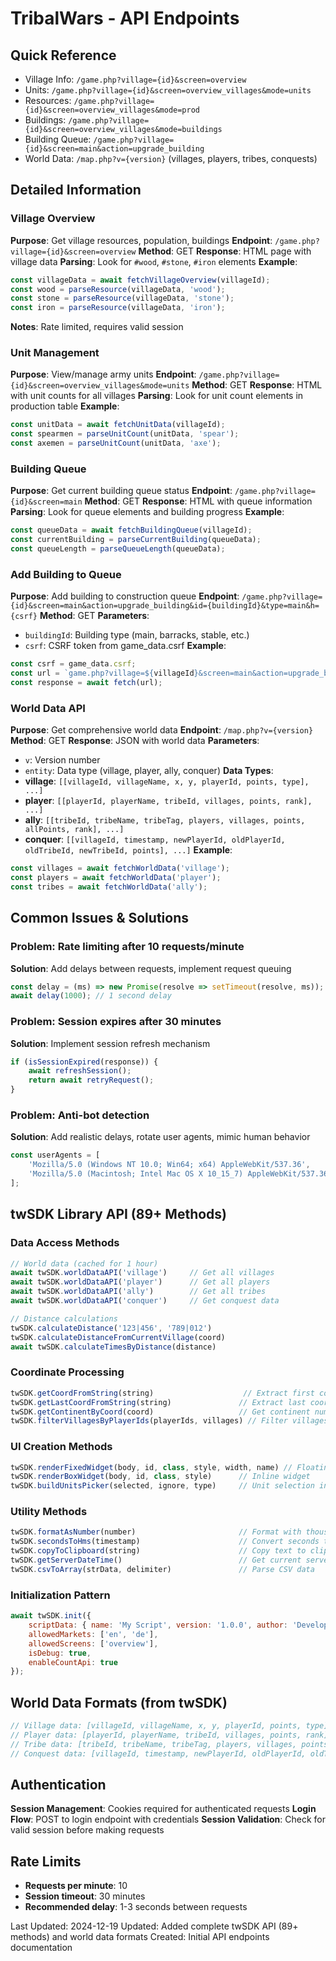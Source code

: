 # TribalWars - API Endpoints

## Quick Reference
- Village Info: `/game.php?village={id}&screen=overview`
- Units: `/game.php?village={id}&screen=overview_villages&mode=units`
- Resources: `/game.php?village={id}&screen=overview_villages&mode=prod`
- Buildings: `/game.php?village={id}&screen=overview_villages&mode=buildings`
- Building Queue: `/game.php?village={id}&screen=main&action=upgrade_building`
- World Data: `/map.php?v={version}` (villages, players, tribes, conquests)

## Detailed Information

### Village Overview
**Purpose**: Get village resources, population, buildings
**Endpoint**: `/game.php?village={id}&screen=overview`
**Method**: GET
**Response**: HTML page with village data
**Parsing**: Look for `#wood`, `#stone`, `#iron` elements
**Example**:
```javascript
const villageData = await fetchVillageOverview(villageId);
const wood = parseResource(villageData, 'wood');
const stone = parseResource(villageData, 'stone');
const iron = parseResource(villageData, 'iron');
```
**Notes**: Rate limited, requires valid session

### Unit Management
**Purpose**: View/manage army units
**Endpoint**: `/game.php?village={id}&screen=overview_villages&mode=units`
**Method**: GET
**Response**: HTML with unit counts for all villages
**Parsing**: Look for unit count elements in production table
**Example**:
```javascript
const unitData = await fetchUnitData(villageId);
const spearmen = parseUnitCount(unitData, 'spear');
const axemen = parseUnitCount(unitData, 'axe');
```

### Building Queue
**Purpose**: Get current building queue status
**Endpoint**: `/game.php?village={id}&screen=main`
**Method**: GET
**Response**: HTML with queue information
**Parsing**: Look for queue elements and building progress
**Example**:
```javascript
const queueData = await fetchBuildingQueue(villageId);
const currentBuilding = parseCurrentBuilding(queueData);
const queueLength = parseQueueLength(queueData);
```

### Add Building to Queue
**Purpose**: Add building to construction queue
**Endpoint**: `/game.php?village={id}&screen=main&action=upgrade_building&id={buildingId}&type=main&h={csrf}`
**Method**: GET
**Parameters**:
- `buildingId`: Building type (main, barracks, stable, etc.)
- `csrf`: CSRF token from game_data.csrf
**Example**:
```javascript
const csrf = game_data.csrf;
const url = `game.php?village=${villageId}&screen=main&action=upgrade_building&id=main&type=main&h=${csrf}`;
const response = await fetch(url);
```

### World Data API
**Purpose**: Get comprehensive world data
**Endpoint**: `/map.php?v={version}`
**Method**: GET
**Response**: JSON with world data
**Parameters**: 
- `v`: Version number
- `entity`: Data type (village, player, ally, conquer)
**Data Types**:
- **village**: `[[villageId, villageName, x, y, playerId, points, type], ...]`
- **player**: `[[playerId, playerName, tribeId, villages, points, rank], ...]`
- **ally**: `[[tribeId, tribeName, tribeTag, players, villages, points, allPoints, rank], ...]`
- **conquer**: `[[villageId, timestamp, newPlayerId, oldPlayerId, oldTribeId, newTribeId, points], ...]`
**Example**:
```javascript
const villages = await fetchWorldData('village');
const players = await fetchWorldData('player');
const tribes = await fetchWorldData('ally');
```

## Common Issues & Solutions

### Problem: Rate limiting after 10 requests/minute
**Solution**: Add delays between requests, implement request queuing
```javascript
const delay = (ms) => new Promise(resolve => setTimeout(resolve, ms));
await delay(1000); // 1 second delay
```

### Problem: Session expires after 30 minutes
**Solution**: Implement session refresh mechanism
```javascript
if (isSessionExpired(response)) {
    await refreshSession();
    return await retryRequest();
}
```

### Problem: Anti-bot detection
**Solution**: Add realistic delays, rotate user agents, mimic human behavior
```javascript
const userAgents = [
    'Mozilla/5.0 (Windows NT 10.0; Win64; x64) AppleWebKit/537.36',
    'Mozilla/5.0 (Macintosh; Intel Mac OS X 10_15_7) AppleWebKit/537.36'
];
```

## twSDK Library API (89+ Methods)

### Data Access Methods
```javascript
// World data (cached for 1 hour)
await twSDK.worldDataAPI('village')     // Get all villages
await twSDK.worldDataAPI('player')      // Get all players  
await twSDK.worldDataAPI('ally')        // Get all tribes
await twSDK.worldDataAPI('conquer')     // Get conquest data

// Distance calculations
twSDK.calculateDistance('123|456', '789|012')
twSDK.calculateDistanceFromCurrentVillage(coord)
await twSDK.calculateTimesByDistance(distance)
```

### Coordinate Processing
```javascript
twSDK.getCoordFromString(string)                    // Extract first coordinate
twSDK.getLastCoordFromString(string)               // Extract last coordinate
twSDK.getContinentByCoord(coord)                   // Get continent number
twSDK.filterVillagesByPlayerIds(playerIds, villages) // Filter villages
```

### UI Creation Methods
```javascript
twSDK.renderFixedWidget(body, id, class, style, width, name) // Floating widget
twSDK.renderBoxWidget(body, id, class, style)      // Inline widget
twSDK.buildUnitsPicker(selected, ignore, type)     // Unit selection interface
```

### Utility Methods
```javascript
twSDK.formatAsNumber(number)                       // Format with thousands separators
twSDK.secondsToHms(timestamp)                      // Convert seconds to HH:MM:SS
twSDK.copyToClipboard(string)                      // Copy text to clipboard
twSDK.getServerDateTime()                          // Get current server time
twSDK.csvToArray(strData, delimiter)               // Parse CSV data
```

### Initialization Pattern
```javascript
await twSDK.init({
    scriptData: { name: 'My Script', version: '1.0.0', author: 'Developer' },
    allowedMarkets: ['en', 'de'],
    allowedScreens: ['overview'],
    isDebug: true,
    enableCountApi: true
});
```

## World Data Formats (from twSDK)
```javascript
// Village data: [villageId, villageName, x, y, playerId, points, type]
// Player data: [playerId, playerName, tribeId, villages, points, rank]  
// Tribe data: [tribeId, tribeName, tribeTag, players, villages, points, allPoints, rank]
// Conquest data: [villageId, timestamp, newPlayerId, oldPlayerId, oldTribeId, newTribeId, points]
```

## Authentication
**Session Management**: Cookies required for authenticated requests
**Login Flow**: POST to login endpoint with credentials
**Session Validation**: Check for valid session before making requests

## Rate Limits
- **Requests per minute**: 10
- **Session timeout**: 30 minutes
- **Recommended delay**: 1-3 seconds between requests

Last Updated: 2024-12-19
Updated: Added complete twSDK API (89+ methods) and world data formats
Created: Initial API endpoints documentation 